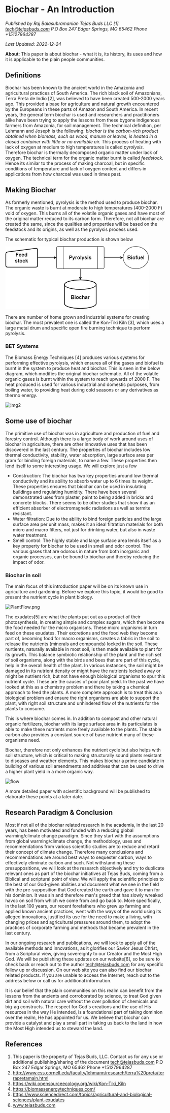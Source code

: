 # Biochar - An Introduction
*Published by Raj Balasubramanian Tejas Buds LLC [1]. tech@tejasbuds.com P.O Box 247 Edgar Springs, MO 65462 Phone +15127964287*

*Last Updated: 2022-12-24*

**About**: This paper is about biochar - what it is, its history, its uses and how it is applicable to the plain people communities.

## Definitions
Biochar has been known to the ancient world in the Amazonia and agricultural practices of South America. The rich black soil of Amazonians,  Terra Preta de Indio [2], was believed to have been created 500-2000 years ago. This provided a base for agriculture and natural growth encountered by the Europeans in these parts of Amazon and South America. In recent years, the general term biochar is used and researchers and practitioners alike have been trying to apply the lessons from these bygone indigenous farmers from Amazonia, for soil management. The technical definition, per Lehmann and Joseph is the following: *biochar is the carbon-rich product obtained when biomass, such as wood, manure or leaves, is heated in a closed container with little or no available air.* This process of heating with lack of oxygen at medium to high temperatures is called *pyrolysis*. Therefore biochar is thermally decomposed organic matter under lack of oxygen. The technical term for the organic matter burnt is called *feedstock*. Hence its similar to the process of making charcoal, but in specific conditions of temperature and lack of oxygen content and differs in applications from how charcoal was used in times past.

## Making Biochar
As formerly mentioned, pyrolysis is the method used to produce biochar. The organic waste is burnt at moderate to high temperatures (400-2000 F) void of oxygen. This burns all of the volatile organic gases and have most of the original matter reduced to its carbon form. Therefore, not all biochar are created the same, since the qualities and properties will be based on the feedstock and its origins, as well as the pyrolysis process used.

The schematic for typical biochar production is shown below

![img1](images/BiocharIntro.png)

There are number of home grown and industrial systems for creating biochar. The most prevalent one is called the Kon-Tiki Kiln [3], which uses a large metal drum and specific open fire burning technique to perform pyrolysis. 

### BET Systems
The Biomass Energy Techniques [4] produces various systems for performing effective pyrolysis, which ensures all of the gases and biofuel is burnt in the system to produce heat and biochar. This is seen in the below diagram, which modifies the original biochar schematic. All of the volatile organic gases is burnt within the system to reach upwards of 2000 F. The heat produced is used for various industrial and domestic purposes, from boiling water, to providing heat during cold seasons or any derivatives as thermo energy.

![img2](BETBiochar.png)

## Some use of biochar
The primitive use of biochar was in agriculture and production of fuel and forestry control. Although there is a large body of work around uses of biochar in agriculture, there are other innovative uses that has been discovered in the last century. The properties of biochar includes low thermal conductivity, stability, water absorption, large surface area per gram for binding foreign materials, to name a few. These properties then lend itself to some interesting usage. We will explore just a few

- Construction: The biochar has two key properties around low thermal conductivity and its ability to absorb water up to 6 times its weight. These properties ensures that biochar can be used in insulating buildings and regulating humidity. There have been several demonstrated uses from plaster, paint to being added in bricks and concrete blocks. There seems to be other studies that show it as an efficient absorber of electromagnetic radiations as well as termite resistant.
- Water filtration: Due to the ability to bind foreign particles and the large surface area per unit mass, makes it an ideal filtration materials for both micro and macro filters, not just for drinking water, but also in waste water treatment.
- Smell control: The highly stable and large surface area lends itself as a key property for  biochar to be used in smell and odor control. The various gases that are odorous in nature from both inorganic and organic processes, can be bound to biochar and thereby reducing the impact of odor.

### Biochar in soil
The main focus of this introduction paper will be on its known use in agriculture and gardening. Before we explore this topic, it would be good to present the nutrient cycle in plant biology.

![PlantFlow.png](PlantFlow.png)


The exudates[5] are what the plants put out as a product of their photosynthesis, in creating simple and complex sugars, which then become the food needed for the micro organisms. These micro organisms in turn feed on these exudates. Their excretions and the food web they become part of, becoming food for macro organisms, creates a fabric in the soil to release the nutrients (minerals and compounds) locked in the soil. These nurtients, naturally available in most soil, is then made available to plant for its growth. This balance symbiotic relationship of the plant and the rich set of soil organisms, along with the birds and bees that are part of this cycle, help in the overall health of the plant. In various instances, the soil might be damaged in its nutrient density or might have the nutrients locked away or might be nutrient rich, but not have enough biological organisms to spur this nutrient cycle. These are the causes of poor plant yield. In the past we have looked at this as a chemistry problem and there by taking a chemical approach to feed the plants. A more complete approach is to treat this as a biological problem and ensure the right organisms are able to support the plant, with right soil structure and unhindered flow of the nutrients for the plants to consume.

This is where biochar comes in. In addition to compost and other natural organic fertilizers, biochar with its large surface area in its particulates is able to make these nutrients more freely available to the plants. The stable carbon also provides a constant source of base nutrient many of these organisms need.

Biochar, therefore not only enhances the nutrient cycle but also helps with soil structure, which is critical to making structurally sound plants resistant to diseases and weather elements. This makes biochar a prime candidate in building of various soil amendments and additives that can be used to drive a higher plant yield in a more organic way.


![flow](PlantFlowBiochar.png)


A more detailed paper with scientific background will be published to elaborate these points at a later date.

## Research Paradigm & Conclusion
Most if not all of the biochar related research in the academia, in the last 20 years, has been motivated and funded with a reducing global warming/climate change paradigm. Since they start with the assumptions from global warming/climate change, the methodology, uses and recommendations from various scientific studies are to reduce and retard their concept of climate change. Therefore many conclusions and recommendations are around best ways to sequester carbon, ways to effectively eliminate carbon and such. Not withstanding these presuppositions, we will look at the research objectively and try to duplicate relevant ones as part of the biochar initiatives at Tejas Buds, coming from a Biblical and scriptural point of view. We will apply the scientific principles to the best of our God-given abilities and document what we see in the field with the pre-supposition that God created the earth and gave it to man for his dominion. It was sin and therefore man's greed that has slowly wreaked havoc on soil from which we come from and go back to. More specifically, in the last 100 years, our recent forefathers who grew up farming and applied known ancient practices, went with the ways of the world using its alleged innovations, justified its use for the need to make a living, with changing prices and agricultural pressures around them, to adopt the practices of corporate farming and methods that became prevalent in the last century.

In our ongoing research and publications, we will look to apply all of the available methods and innovations, as it glorifies our Savior Jesus Christ, from a Scriptural view, giving sovereignty to our Creator and the Most High God. We will be publishing these updates on our website[6], so be sure to check back or reach out to the author tech@tejasbuds.com for any specific follow up or discussion. On our web site you can also find our biochar related products. If you are unable to access the Internet, reach out to the address below or call us for additional information.

It is our belief that the plain communities on this realm can benefit from the lessons from the ancients and corroborated by science, to treat God given dirt and soil with natural care without the over pollution of chemicals and big-ag constructs. The respect for God's creations and the use of His resources in the way He intended, is a foundational part of taking dominion over the realm, He has appointed for us. We believe that biochar can provide a catalyst and play a small part in taking us back to the land in how the Most High intended us to steward the land.


## References

1. This paper is the property of Tejas Buds, LLC. Contact us for any use or additional publishing/sharing of the document tech@tejasbuds.com P.O Box 247 Edgar Springs, MO 65462 Phone +15127964287
2. http://www.css.cornell.edu/faculty/lehmann/research/terra%20preta/terrapretamain.html
3. https://wiki.opensourceecology.org/wiki/Kon-Tiki_Kiln
4. https://biomassenergytechniques.com/
5. https://www.sciencedirect.com/topics/agricultural-and-biological-sciences/plant-exudates
6. www.tejasbuds.com




